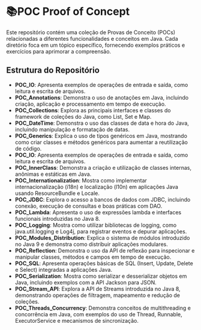 # 📚POC Proof of Concept

Este repositório contém uma coleção de Provas de Conceito (POCs) relacionadas a diferentes funcionalidades e conceitos em Java. Cada diretório foca em um tópico específico, fornecendo exemplos práticos e exercícios para aprimorar a compreensão.

## Estrutura do Repositório

- **POC_IO**: Apresenta exemplos de operações de entrada e saída, como leitura e escrita de arquivos.
- **POC_Annotations**: Demonstra o uso de anotações em Java, incluindo criação, aplicação e processamento em tempo de execução.
- **POC_Collections**: Explora as principais interfaces e classes do framework de coleções do Java, como List, Set e Map.
- **POC_DateTime**: Demonstra o uso das classes de data e hora do Java, incluindo manipulação e formatação de datas.
- **POC_Generics**: Explica o uso de tipos genéricos em Java, mostrando como criar classes e métodos genéricos para aumentar a reutilização de código.
- **POC_IO**: Apresenta exemplos de operações de entrada e saída, como leitura e escrita de arquivos.
- **POC_InnerClass**: Demonstra a criação e utilização de classes internas, anônimas e estáticas em Java.
- **POC_Internationalization**: Mostra como implementar internacionalização (i18n) e localização (l10n) em aplicações Java usando ResourceBundle e Locale.
- **POC_JDBC**: Explora o acesso a bancos de dados com JDBC, incluindo conexão, execução de consultas e boas práticas com DAO.
- **POC_Lambda**: Apresenta o uso de expressões lambda e interfaces funcionais introduzidas no Java 8.
- **POC_Logging**: Mostra como utilizar bibliotecas de logging, como java.util.logging e Log4j, para registrar eventos e depurar aplicações.
- **POC_Modules_Distribution**: Explica o sistema de módulos introduzido no Java 9 e demonstra como distribuir aplicações modulares.
- **POC_Reflection**: Demonstra o uso da API de reflexão para inspecionar e manipular classes, métodos e campos em tempo de execução.
- **POC_SQL**: Apresenta operações básicas de SQL (Insert, Update, Delete e Select) integradas a aplicações Java.
- **POC_Serialization**: Mostra como serializar e desserializar objetos em Java, incluindo exemplos com a API Jackson para JSON.
- **POC_Stream_API**: Explora a API de Streams introduzida no Java 8, demonstrando operações de filtragem, mapeamento e redução de coleções.
- **POC_Threads_Concurrency**: Demonstra conceitos de multithreading e concorrência em Java, com exemplos do uso de Thread, Runnable, ExecutorService e mecanismos de sincronização.

